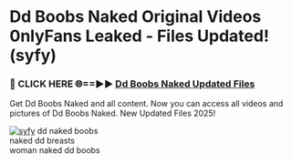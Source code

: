 # Dd Boobs Naked Original Videos 0nlyFans Leaked - Files Updated! (syfy)

<h3>🔴 CLICK HERE 🌐==►► <a href="https://tinyurl.com/yckcrads" rel="nofollow">Dd Boobs Naked Updated Files</a></h3>

Get Dd Boobs Naked and all content. Now you can access all videos and pictures of Dd Boobs Naked. New Updated Files 2025!

[![syfy](https://i.imgur.com/hpKpOFt.gif)](https://tinyurl.com/yckcrads)
dd naked boobs<br>
naked dd breasts<br>
woman naked dd boobs